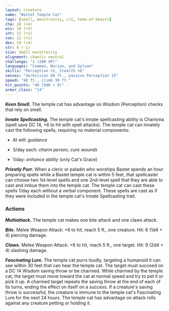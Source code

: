 ```yaml
---
layout: creature
name: "Bastet Temple Cat"
tags: [small, monstrosity, cr1, tome-of-beasts]
cha: 18 (+4)
wis: 16 (+3)
int: 12 (+1)
con: 12 (+1)
dex: 19 (+4)
str: 8 (-1)
size: Small monstrosity
alignment: chaotic neutral
challenge: "1 (200 XP)"
languages: "Common, Nurian, and Sylvan"
skills: "Perception +5, Stealth +6"
senses: "darkvision 60 ft., passive Perception 15"
speed: "40 ft., climb 30 ft."
hit_points: "40 (9d6 + 9)"
armor_class: "14"
---
```


***Keen Smell.*** The temple cat has advantage on Wisdom (Perception) checks that rely on smell.

***Innate Spellcasting.*** The temple cat's innate spellcasting ability is Charisma (spell save DC 14, +6 to hit with spell attacks). The temple cat can innately cast the following spells, requiring no material components:

* At will: <i>guidance</i>

* 3/day each: <i>charm person, cure wounds</i>

* 1/day: <i>enhance ability</i> (only Cat's Grace)

***Priestly Purr.*** When a cleric or paladin who worships Bastet spends an hour preparing spells while a Bastet temple cat is within 5 feet, that spellcaster can choose two 1st-level spells and one 2nd-level spell that they are able to cast and imbue them into the temple cat. The temple cat can cast these spells 1/day each without a verbal component. These spells are cast as if they were included in the temple cat's Innate Spellcasting trait.

### Actions

***Multiattack.*** The temple cat makes one bite attack and one claws attack.

***Bite.*** Melee Weapon Attack: +6 to hit, reach 5 ft., one creature. Hit: 6 (1d4 + 4) piercing damage.

***Claws.*** Melee Weapon Attack: +6 to hit, reach 5 ft., one target. Hit: 9 (2d4 + 4) slashing damage.

***Fascinating Lure.*** The temple cat purrs loudly, targeting a humanoid it can see within 30 feet that can hear the temple cat. The target must succeed on a DC 14 Wisdom saving throw or be charmed. While charmed by the temple cat, the target must move toward the cat at normal speed and try to pet it or pick it up. A charmed target repeats the saving throw at the end of each of its turns, ending the effect on itself on a success. If a creature's saving throw is successful, the creature is immune to the temple cat's Fascinating Lure for the next 24 hours. The temple cat has advantage on attack rolls against any creature petting or holding it.

